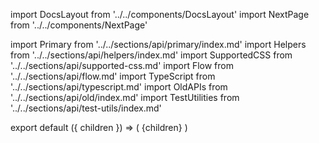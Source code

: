 import DocsLayout from '../../components/DocsLayout'
import NextPage from '../../components/NextPage'

import Primary from '../../sections/api/primary/index.md'
import Helpers from '../../sections/api/helpers/index.md'
import SupportedCSS from '../../sections/api/supported-css.md'
import Flow from '../../sections/api/flow.md'
import TypeScript from '../../sections/api/typescript.md'
import OldAPIs from '../../sections/api/old/index.md'
import TestUtilities from '../../sections/api/test-utils/index.md'

export default ({ children }) => (
  <DocsLayout title="API Reference" description="API Reference of styled-components">
    {children}
  </DocsLayout>
)

<Primary />
<Helpers />
<TestUtilities />
<SupportedCSS />
<Flow />
<TypeScript />
<OldAPIs />

<NextPage href="/docs/tooling" title="Tooling" />
